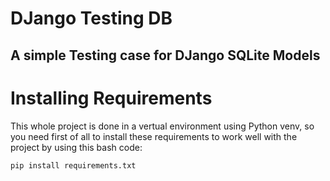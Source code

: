 # DJango Testing DB
A simple Testing case for DJango SQLite Models
---

# Installing Requirements
This whole project is done in a vertual environment using Python venv, so you need first of all to install these requirements to work well with the project by using this bash code:
```
pip install requirements.txt
```

